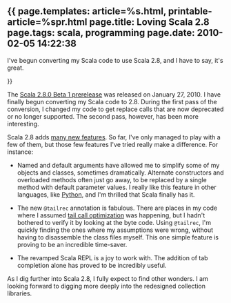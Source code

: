 {{
page.templates: article=%s.html, printable-article=%spr.html
page.title: Loving Scala 2.8
page.tags: scala, programming
page.date: 2010-02-05 14:22:38
---
I've begun converting my Scala code to use Scala 2.8, and I have to
say, it's great.


}}

The
[Scala 2.8.0 Beta 1 prerelease][]
was released on January 27, 2010. I have finally begun converting
my Scala code to 2.8. During the first pass of the conversion, I
changed my code to get replace calls that are now deprecated or no
longer supported. The second pass, however, has been more
interesting.

Scala 2.8 adds
[many new features][]. So far,
I've only managed to play with a few of them, but those few
features I've tried really make a difference. For instance:

-   Named and default arguments have allowed me to simplify some of
    my objects and classes, sometimes dramatically. Alternate
    constructors and overloaded methods often just go away, to be
    replaced by a single method with default parameter values. I really
    like this feature in other languages, like
    [Python][], and I'm thrilled that Scala
    finally has it.

-   The new `@tailrec` annotation is fabulous. There are places in
    my code where I assumed
    [tail call optimization][]
    was happening, but I hadn't bothered to verify it by looking at the
    byte code. Using `@tailrec`, I'm quickly finding the ones where my
    assumptions were wrong, without having to disassemble the class
    files myself. This one simple feature is proving to be an
    incredible time-saver.

-   The revamped Scala REPL is a joy to work with. The addition of
    tab completion alone has proved to be incredibly useful.


As I dig further into Scala 2.8, I fully expect to find other
wonders. I am looking forward to digging more deeply into the
redesigned collection libraries.

[Scala 2.8.0 Beta 1 prerelease]: http://www.scala-lang.org/downloads
[many new features]: http://www.scala-lang.org/node/1564
[Python]: http://www.python.org/
[tail call optimization]: http://c2.com/cgi/wiki?TailCallOptimization
